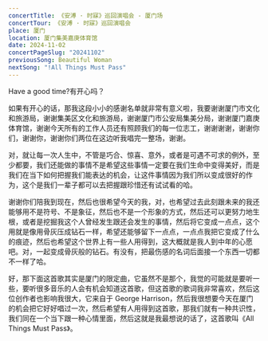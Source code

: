 ```yaml
---
concertTitle: 《安溥 · 时寐》巡回演唱会 - 厦门场
concertTour: 《安溥 · 时寐》巡回演唱会
place: 厦门
location: 厦门集美嘉庚体育馆
date: 2024-11-02
concertPageSlug: "20241102"
previousSong: Beautiful Woman
nextSong: "!All Things Must Pass"
---
```

Have a good time?有开心吗？

如果有开心的话，那我这段小小的感谢名单就非常有意义啦，我要谢谢厦门市文化和旅游局，谢谢集美区文化和旅游局，谢谢厦门市公安局集美分局，谢谢厦门嘉庚体育馆，谢谢今天所有的工作人员还有照顾我们的每一位志工，谢谢谢谢，谢谢你们，谢谢你，谢谢你们两位在这边听我唱完一整场，谢谢。

对，就让每一次人生中，不管是巧合、惊喜、意外，或者是可遇不可求的例外，至少都要，我们还能做的事情不是希望这些事情一定要在我们生命中变得美好，而是我们在当下如何把握我们能表达的机会，让这件事情因为我们所以变成很好的作为，这个是我们一辈子都可以去把握跟珍惜还有试试看的哈。

谢谢你们陪我到现在，然后也很希望今天的我，对，也希望过去此刻跟未来的我还能够用不是符号、不是象征，然后也不是一个形象的方式，然后还可以更努力地生根，或者是挖掘我这个人曾经发生跟还会发生的事情，然后将它变成一点点，这个用就是像用骨灰压成钻石一样，希望还能够留下一点点，一点点我把它变成了什么的痕迹，然后也希望这个世界上有一些人用得到，这大概就是我人到中年的心愿吧。对，一起变成骨灰般的钻石。有没有，把最伤感的名词后面接一个东西一切都不一样了哈。

好，那下面这首歌其实是厦门的限定曲，它虽然不是那个，我觉的可能就是要听一些，要听很多音乐的人会有机会知道这首歌，但这首歌的歌词我非常喜欢，然后这位创作者也影响我很大，它来自于 George Harrison，然后我很想要今天在厦门的机会把它好好唱过一次，然后希望有人用得到这首歌，那我们就有一种共识性，我们同在一个当下跟一种心情里面，然后这就是我最想说的话了，这首歌叫《All Things Must Pass》。
